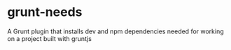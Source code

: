 grunt-needs
===========

A Grunt plugin that installs dev and npm dependencies needed for working on a project built with gruntjs